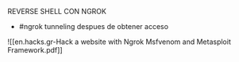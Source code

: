REVERSE SHELL CON NGROK

- #ngrok tunneling despues de obtener acceso

![[en.hacks.gr-Hack a website with Ngrok Msfvenom and Metasploit Framework.pdf]]